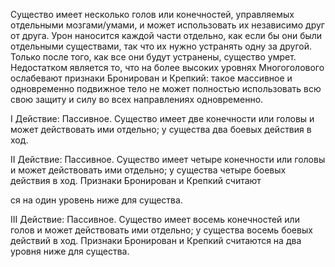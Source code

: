 Существо имеет несколько голов или конечностей, управляемых отдельными мозгами/умами, и может использовать их независимо друг от друга. Урон наносится каждой части отдельно, как если бы они были отдельными существами, так что их нужно устранять одну за другой. Только после того, как все они будут устранены, существо умрет. Недостатком является то, что на более высоких уровнях Многоголового ослабевают признаки Бронирован и Крепкий: такое массивное и одновременно подвижное тело не может полностью использовать всю свою защиту и силу во всех направлениях одновременно.

I Действие: Пассивное. Существо имеет две конечности или головы и может действовать ими отдельно; у существа два боевых действия в ход.

II Действие: Пассивное. Существо имеет четыре конечности или головы и может действовать ими отдельно; у существа четыре боевых действия в ход. Признаки Бронирован и Крепкий считают

ся на один уровень ниже для существа.

III Действие: Пассивное. Существо имеет восемь конечностей или голов и может действовать ими отдельно; у существа восемь боевых действий в ход. Признаки Бронирован и Крепкий считаются на два уровня ниже для существа.